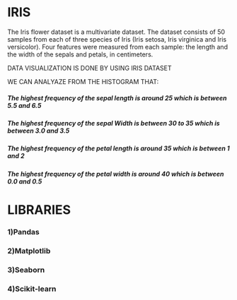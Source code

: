 # IRIS

The Iris flower dataset is a multivariate dataset.
The dataset consists of 50 samples from each of three species of Iris (Iris setosa, Iris virginica and Iris versicolor). 
Four features were measured from each sample: the length and the width of the sepals and petals, in centimeters.

DATA VISUALIZATION IS DONE BY USING IRIS DATASET

WE CAN ANALYAZE FROM THE HISTOGRAM THAT:
##### The highest frequency of the sepal length is around 25 which is between 5.5 and 6.5
##### The highest frequency of the sepal Width is between 30 to 35 which is between 3.0 and 3.5
##### The highest frequency of the petal length is around 35 which is between 1 and 2
##### The highest frequency of the petal width is around 40 which is between 0.0 and 0.5

# LIBRARIES
### 1)Pandas
### 2)Matplotlib
### 3)Seaborn
### 4)Scikit-learn
